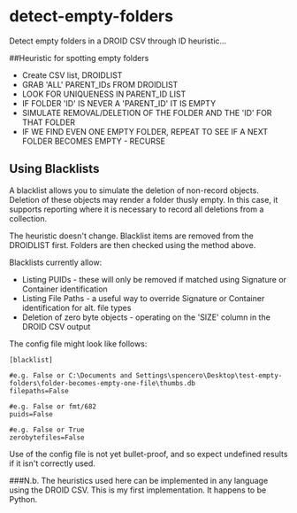 # detect-empty-folders

Detect empty folders in a DROID CSV through ID heuristic...

##Heuristic for spotting empty folders

* Create CSV list, DROIDLIST
* GRAB 'ALL' PARENT_IDs FROM DROIDLIST
* LOOK FOR UNIQUENESS IN PARENT_ID LIST
* IF FOLDER 'ID' IS NEVER A 'PARENT_ID' IT IS EMPTY
* SIMULATE REMOVAL/DELETION OF THE FOLDER AND THE 'ID' FOR THAT FOLDER
* IF WE FIND EVEN ONE EMPTY FOLDER, REPEAT TO SEE IF A NEXT FOLDER BECOMES EMPTY - RECURSE

## Using Blacklists

A blacklist allows you to simulate the deletion of non-record objects. Deletion of these objects may render a folder thusly empty. In this case, it supports reporting where it is necessary to record all deletions from a collection.

The heuristic doesn't change. Blacklist items are removed from the DROIDLIST first. Folders are then checked using the
method above.

Blacklists currently allow:

* Listing PUIDs - these will only be removed if matched using Signature or Container identification
* Listing File Paths - a useful way to override Signature or Container identification for alt. file types
* Deletion of zero byte objects - operating on the 'SIZE' column in the DROID CSV output

The config file might look like follows:

    [blacklist]

    #e.g. False or C:\Documents and Settings\spencero\Desktop\test-empty-folders\folder-becomes-empty-one-file\thumbs.db
    filepaths=False

    #e.g. False or fmt/682
    puids=False

    #e.g. False or True
    zerobytefiles=False
    
Use of the config file is not yet bullet-proof, and so expect undefined results if it isn't correctly used. 

###N.b. The heuristics used here can be implemented in any language using the DROID CSV. This is my first implementation. It happens to be Python.
